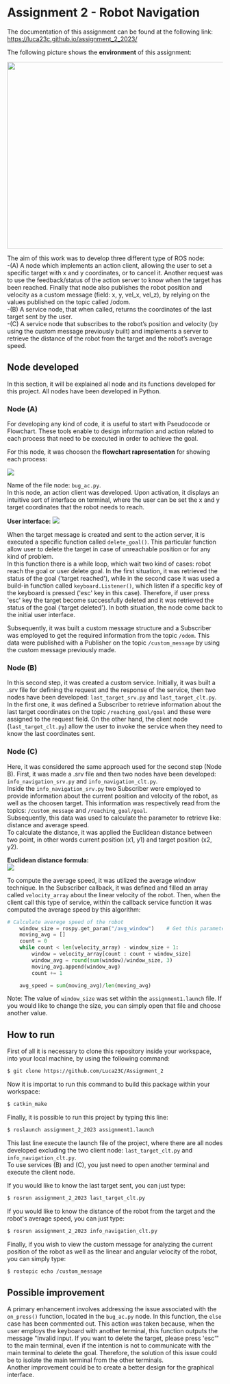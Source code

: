 # Assignment 2 - Robot Navigation

The documentation of this assignment can be found at the following link:
https://luca23c.github.io/assignment_2_2023/

The following picture shows the **environment** of this assignment:

<img src="https://github.com/Luca23C/Assignment_2/assets/97911589/10d43c3a-4280-4938-a9a7-1e94e7b9b02a" width="778" height="435">


The aim of this work was to develop three different type of ROS node:   
-(A) A node which implements an action client, allowing the user to set a specific target with x and y coordinates, or to cancel it. Another request was to use the feedback/status of the action server to know when the target has been reached. Finally that node also publishes the robot position and velocity as a custom message (field: x, y, vel_x, vel_z), by relying on the values published on the topic called /odom.  
-(B) A service node, that when called, returns the coordinates of the last target sent by the user.  
-(C) A service node that subscribes to the robot’s position and velocity (by using the custom message previously built) and implements a server to retrieve the distance of the robot from the target and the robot’s average speed.

## Node developed

In this section, it will be explained all node and its functions developed for this project. All nodes have been developed in Python.

### Node (A)
For developing any kind of code, it is useful to start with Pseudocode or Flowchart. These tools enable to design information and action related to each process that need to be executed in order to achieve the goal.

For this node, it was choosen the **flowchart rapresentation** for showing each process:

<img src="https://github.com/Luca23C/Assignment_2/assets/97911589/c06bd4c1-64d2-42fc-aafb-2f0d8fe4a048">  


Name of the file node: `bug_ac.py`.  
In this node, an action client was developed. Upon activation, it displays an intuitive sort of interface on terminal, where the user can be set the x and y target coordinates that the robot needs to reach.

**User interface:**
<img src="https://github.com/Luca23C/Assignment_2/assets/97911589/e7968d78-4e2a-4a67-94d9-ca505643cb3b">


When the target message is created and sent to the action server, it is executed a specific function called `delete_goal()`. This particular function allow user to delete the target in case of unreachable position or for any kind of problem.  
In this function there is a while loop, which wait two kind of cases: robot reach the goal or user delete goal. In the first situation, it was retrieved the status of the goal ('target reached'), while in the second case it was used a build-in function called `keyboard.Listener()`, which listen if a specific key of the keyboard is pressed ('esc' key in this case). Therefore, if user press 'esc' key the target become successfully deleted and it was retrieved the status of the goal ('target deleted'). In both situation, the node come back to the initial user interface.

Subsequently, it was built a custom message structure and a Subscriber was employed to get the required information from the topic `/odom`. This data were published with a Publisher on the topic `/custom_message` by using the custom message previously made.

### Node (B)
In this second step, it was created a custom service. Initially, it was built a .srv file for defining the request and the response of the service, then two nodes have been developed: `last_target_srv.py` and `last_target_clt.py`.  
In the first one, it was defined a Subscriber to retrieve information about the last target coordinates on the topic `/reaching_goal/goal` and these were assigned to the request field. On the other hand, the client node (`last_target_clt.py`) allow the user to invoke the service when they need to know the last coordinates sent.

### Node (C)
Here, it was considered the same approach used for the second step (Node B). First, it was made a .srv file and then two nodes have been developed: `info_navigation_srv.py` and `info_navigation_clt.py`.  
Inside the `info_navigation_srv.py` two Subscriber were employed to provide information about the current position and velocity of the robot, as well as the choosen target. This information was respectively read from the topics: `/custom_message` and `/reaching_goal/goal`.  
Subsequently, this data was used to calculate the parameter to retrieve like: distance and average speed.  
To calculate the distance, it was applied the Euclidean distance between two point, in other words current position (x1, y1) and target position (x2, y2).


**Euclidean distance formula:**  
<img src="https://github.com/Luca23C/Assignment_2/assets/97911589/c5021cef-426a-4ace-b235-d81869a75b14">



To compute the average speed, it was utilized the average window technique. In the Subscriber callback, it was defined and filled an array called `velocity_array` about the linear velocity of the robot. Then, when the client call this type of service, within the callback service function it was computed the average speed by this algorithm:

```python
# Calculate averege speed of the robot
    window_size = rospy.get_param("/avg_window")    # Get this parameter from launch file
    moving_avg = []
    count = 0
    while count < len(velocity_array) - window_size + 1:
        window = velocity_array[count : count + window_size]
        window_avg = round(sum(window)/window_size, 3)
        moving_avg.append(window_avg)
        count += 1

    avg_speed = sum(moving_avg)/len(moving_avg)
```

Note: The value of `window_size` was set within the `assignment1.launch` file. If you would like to change the size, you can simply open that file and choose another value.

## How to run

First of all it is necessary to clone this repository inside your workspace, into your local machine, by using the following command:

```bash
$ git clone https://github.com/Luca23C/Assignment_2
```

Now it is importat to run this command to build this package within your workspace:
```bash
$ catkin_make
```

Finally, it is possible to run this project by typing this line:
```bash
$ roslaunch assignment_2_2023 assignment1.launch
```

This last line execute the launch file of the project, where there are all nodes developed excluding the two client node: `last_target_clt.py` and `info_navigation_clt.py`.  
To use services (B) and (C), you just need to open another terminal and execute the client node.

If you would like to know the last target sent, you can just type:
```bash
$ rosrun assignment_2_2023 last_target_clt.py
```

If you would like to know the distance of the robot from the target and the robot's average speed, you can just type:
```bash
$ rosrun assignment_2_2023 info_navigation_clt.py
```

Finally, if you wish to view the custom message for analyzing the current position of the robot as well as the linear and angular velocity of the robot, you can simply type:
```bash
$ rostopic echo /custom_message
```

## Possible improvement
A primary enhancement involves addressing the issue associated with the `on_press()` function, located in the `bug_ac.py` node. In this function, the `else` case has been commented out. This action was taken because, when the user employs the keyboard with another terminal, this function outputs the message "Invalid input. If you want to delete the target, please press 'esc'" to the main terminal, even if the intention is not to communicate with the main terminal to delete the goal. Therefore, the solution of this issue could be to isolate the main terminal from the other terminals.  
Another improvement could be to create a better design for the graphical interface.
